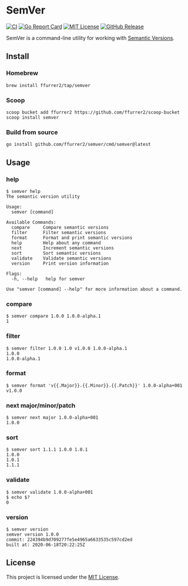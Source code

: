 <!-- SPDX-License-Identifier: MIT -->

# SemVer

[![CI](https://github.com/ffurrer2/semver/workflows/CI/badge.svg)](https://github.com/ffurrer2/semver/actions?query=workflow%3ACI)
[![Go Report Card](https://goreportcard.com/badge/github.com/ffurrer2/semver)](https://goreportcard.com/report/github.com/ffurrer2/semver)
[![MIT License](https://img.shields.io/github/license/ffurrer2/semver)](https://github.com/ffurrer2/semver/blob/main/LICENSE)
[![GitHub Release](https://img.shields.io/github/v/release/ffurrer2/semver?sort=semver)](https://github.com/ffurrer2/semver/releases/latest)

SemVer is a command-line utility for working with [Semantic Versions](https://semver.org/).

## Install

### Homebrew

```shell
brew install ffurrer2/tap/semver
```

### Scoop

```shell
scoop bucket add ffurrer2 https://github.com/ffurrer2/scoop-bucket
scoop install semver
```

### Build from source

```shell
go install github.com/ffurrer2/semver/cmd/semver@latest
```

## Usage

### help

```console
$ semver help
The semantic version utility

Usage:
  semver [command]

Available Commands:
  compare     Compare semantic versions
  filter      Filter semantic versions
  format      Format and print semantic versions
  help        Help about any command
  next        Increment semantic versions
  sort        Sort semantic versions
  validate    Validate semantic versions
  version     Print version information

Flags:
  -h, --help   help for semver

Use "semver [command] --help" for more information about a command.
```

### compare

```console
$ semver compare 1.0.0 1.0.0-alpha.1
1
```

### filter

```console
$ semver filter 1.0.0 1.0 v1.0.0 1.0.0-alpha.1
1.0.0
1.0.0-alpha.1
```

### format

```console
$ semver format 'v{{.Major}}.{{.Minor}}.{{.Patch}}' 1.0.0-alpha+001
v1.0.0
```

### next major/minor/patch

```console
$ semver next major 1.0.0-alpha+001
1.0.0
```

### sort

```console
$ semver sort 1.1.1 1.0.0 1.0.1
1.0.0
1.0.1
1.1.1
```

### validate

```console
$ semver validate 1.0.0-alpha+001
$ echo $?
0
```

### version

```console
$ semver version
semver version 1.0.0
commit: 224394b9d709277fe5e4965a6633535c597cd2ed
built at: 2020-06-18T20:22:25Z
```

## License

This project is licensed under the [MIT License](LICENSE).
